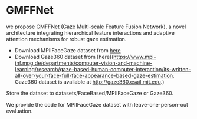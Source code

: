 # GMFFNet
we propose GMFFNet (Gaze Multi-scale Feature Fusion Network), a novel architecture integrating hierarchical feature interactions and adaptive attention mechanisms for robust gaze estimation.


* Download MPIIFaceGaze dataset from [here](https://www.mpi-inf.mpg.de/departments/computer-vision-and-machine-learning/research/gaze-based-human-computer-interaction/its-written-all-over-your-face-full-face-appearance-based-gaze-estimation)
* Download Gaze360 dataset from [here](https://www.mpi-inf.mpg.de/departments/computer-vision-and-machine-learning/research/gaze-based-human-computer-interaction/its-written-all-over-your-face-full-face-appearance-based-gaze-estimation. Gaze360 dataset is available at http://gaze360.csail.mit.edu.)

Store the dataset to datasets/FaceBased/MPIIFaceGaze or Gaze360.

We provide the code for MPIIFaceGaze dataset with leave-one-person-out evaluation.
